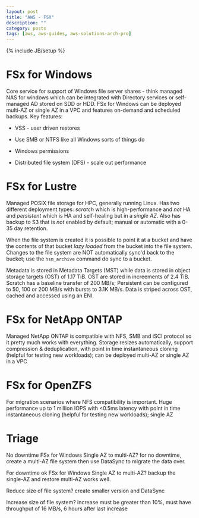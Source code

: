 ```yaml
---
layout: post
title: "AWS - FSX"
description: ""
category: posts
tags: [aws, aws-guides, aws-solutions-arch-pro]
---
```

{% include JB/setup %}

# FSx for Windows
Core service for support of Windows file server shares - think managed NAS for windows which can be integrated with Directory services or self-managed AD stored on SDD or HDD. FSx for Windows can be deployed multi-AZ or single AZ in a VPC and features on-demand and scheduled backups. Key features:

* VSS - user driven restores

* Use SMB or NTFS like all Windows sorts of things do

* Windows permissions 

* Distributed file system (DFS) - scale out performance

# FSx for Lustre
Managed POSIX file storage for HPC, generally running Linux. Has two different deployment types: _scratch_ which is high-performance and *not* HA and _persistent_ which is HA and self-healing but in a *single AZ*. Also has backup to S3 that is *not* enabled by default; manual or automatic with a 0-35 day retention. 

When the file system is created it is possible to point it at a bucket and have the contents of that bucket *lazy loaded* from the bucket into the file system. Changes to the file system are NOT automatically sync'd back to the bucket; use the `hsm_archive` command do sync to a bucket.

Metadata is stored in Metadata Targets (MST) while data is stored in object storage targets (OST) of 1.17 TiB. OST are stored in increements of 2.4 TiB. Scratch has a baseline transfer of 200 MB/s; Persistent can be configured to 50, 100 or 200 MB/s with bursts to 3.1K MB/s. Data is striped across OST, cached and accessed using an ENI.

# FSx for NetApp ONTAP
Managed NetApp ONTAP is compatible with NFS, SMB and iSCI protocol so it pretty much works with everything. Storage resizes automatically, support compression &amp; deduplication, with point in time instantaneous cloning (helpful for testing new workloads); can be deployed multi-AZ or single AZ in a VPC

# FSx for OpenZFS
For migration scenarios where NFS compatibility is important. Huge performance up to 1 million IOPS with <0.5ms latency with point in time instantaneous cloning (helpful for testing new workloads); single AZ


# Triage
No downtime FSx for Windows Single AZ to multi-AZ? for no downtime, create a multi-AZ file system then use DataSync to migrate the data over. 

For downtime ok FSx for Windows Single AZ to multi-AZ? backup the single-AZ and restore multi-AZ works well.

Reduce size of file system? create smaller version and DataSync

Increase size of file system? increase must be greater than 10%, must have throughput of 16 MB/s, 6 hours after last increase